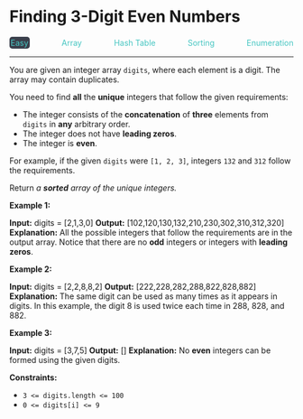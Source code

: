 # Finding 3-Digit Even Numbers

<div style="display: flex; justify-content: space-between; align-items: center">
<div style="color: #46c6c2;
padding: 2px; background-color: #3a3f4b; border-radius: 5px;">Easy</div>
<div style="color: #46c6c2">Array</div>
<div style="color: #46c6c2">Hash Table</div>
<div style="color: #46c6c2">Sorting</div>
<div style="color: #46c6c2">Enumeration</div>
</div>

---

You are given an integer array `digits`, where each element is a digit. The array may contain duplicates.

You need to find **all** the **unique** integers that follow the given requirements:

*   The integer consists of the **concatenation** of **three** elements from `digits` in **any** arbitrary order.
*   The integer does not have **leading zeros**.
*   The integer is **even**.

For example, if the given `digits` were `[1, 2, 3]`, integers `132` and `312` follow the requirements.

Return _a **sorted** array of the unique integers._

**Example 1:**

**Input:** digits = \[2,1,3,0\]
**Output:** \[102,120,130,132,210,230,302,310,312,320\]
**Explanation:** All the possible integers that follow the requirements are in the output array. 
Notice that there are no **odd** integers or integers with **leading zeros**.

**Example 2:**

**Input:** digits = \[2,2,8,8,2\]
**Output:** \[222,228,282,288,822,828,882\]
**Explanation:** The same digit can be used as many times as it appears in digits. 
In this example, the digit 8 is used twice each time in 288, 828, and 882. 

**Example 3:**

**Input:** digits = \[3,7,5\]
**Output:** \[\]
**Explanation:** No **even** integers can be formed using the given digits.

**Constraints:**

*   `3 <= digits.length <= 100`
*   `0 <= digits[i] <= 9`